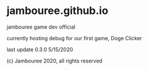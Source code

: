 # jambouree.github.io
jambouree game dev official

currently hosting debug for our first game, Doge Clicker

last update 0.3.0 5/15/2020

(c) Jambouree 2020, all rights reserved
